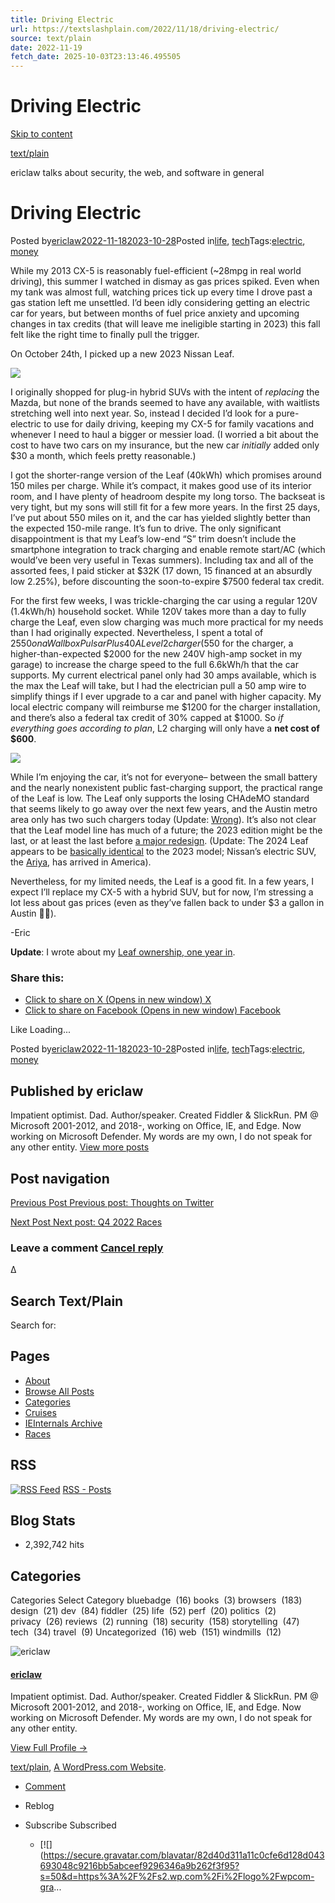 ```yaml
---
title: Driving Electric
url: https://textslashplain.com/2022/11/18/driving-electric/
source: text/plain
date: 2022-11-19
fetch_date: 2025-10-03T23:13:46.495505
---
```


# Driving Electric

[Skip to content](#content)

[text/plain](https://textslashplain.com/)

ericlaw talks about security, the web, and software in general

# Driving Electric

Posted by[ericlaw](https://textslashplain.com/author/ericlaw1979/)[2022-11-182023-10-28](https://textslashplain.com/2022/11/18/driving-electric/)Posted in[life](https://textslashplain.com/category/life/), [tech](https://textslashplain.com/category/tech/)Tags:[electric](https://textslashplain.com/tag/electric/), [money](https://textslashplain.com/tag/money/)

While my 2013 CX-5 is reasonably fuel-efficient (~28mpg in real world driving), this summer I watched in dismay as gas prices spiked. Even when my tank was almost full, watching prices tick up every time I drove past a gas station left me unsettled. I’d been idly considering getting an electric car for years, but between months of fuel price anxiety and upcoming changes in tax credits (that will leave me ineligible starting in 2023) this fall felt like the right time to finally pull the trigger.

On October 24th, I picked up a new 2023 Nissan Leaf.

[![](https://textslashplain.com/wp-content/uploads/2022/11/pxl_20221024_183130234.jpg?w=1024)](https://textslashplain.com/wp-content/uploads/2022/11/pxl_20221024_183130234.jpg)

I originally shopped for plug-in hybrid SUVs with the intent of *replacing* the Mazda, but none of the brands seemed to have any available, with waitlists stretching well into next year. So, instead I decided I’d look for a pure-electric to use for daily driving, keeping my CX-5 for family vacations and whenever I need to haul a bigger or messier load. (I worried a bit about the cost to have two cars on my insurance, but the new car *initially* added only $30 a month, which feels pretty reasonable.)

I got the shorter-range version of the Leaf (40kWh) which promises around 150 miles per charge. While it’s compact, it makes good use of its interior room, and I have plenty of headroom despite my long torso. The backseat is very tight, but my sons will still fit for a few more years. In the first 25 days, I’ve put about 550 miles on it, and the car has yielded slightly better than the expected 150-mile range. It’s fun to drive. The only significant disappointment is that my Leaf’s low-end “S” trim doesn’t include the smartphone integration to track charging and enable remote start/AC (which would’ve been very useful in Texas summers). Including tax and all of the assorted fees, I paid sticker at $32K (17 down, 15 financed at an absurdly low 2.25%), before discounting the soon-to-expire $7500 federal tax credit.

For the first few weeks, I was trickle-charging the car using a regular 120V (1.4kWh/h) household socket. While 120V takes more than a day to fully charge the Leaf, even slow charging was much more practical for my needs than I had originally expected. Nevertheless, I spent a total of $2550 on a Wallbox Pulsar Plus 40A Level 2 charger ($550 for the charger, a higher-than-expected $2000 for the new 240V high-amp socket in my garage) to increase the charge speed to the full 6.6kWh/h that the car supports. My current electrical panel only had 30 amps available, which is the max the Leaf will take, but I had the electrician pull a 50 amp wire to simplify things if I ever upgrade to a car and panel with higher capacity. My local electric company will reimburse me $1200 for the charger installation, and there’s also a federal tax credit of 30% capped at $1000. So *if everything goes according to plan*, L2 charging will only have a **net cost of $600**.

[![](https://textslashplain.com/wp-content/uploads/2022/11/image-27-edited.png)](https://textslashplain.com/wp-content/uploads/2022/11/image-27.png)

While I’m enjoying the car, it’s not for everyone– between the small battery and the nearly nonexistent public fast-charging support, the practical range of the Leaf is low. The Leaf only supports the losing CHAdeMO standard that seems likely to go away over the next few years, and the Austin metro area only has two such chargers today (Update: [Wrong](https://textslashplain.com/2023/10/24/driving-electric-one-year-in/)). It’s also not clear that the Leaf model line has much of a future; the 2023 edition might be the last, or at least the last before [a major redesign](https://www.autoblog.com/2022/11/17/nissan-leaf-nameplate-sticking-around-la-auto-show/). (Update: The 2024 Leaf appears to be [basically identical](https://electrek.co/2023/06/26/nissan-leaf-exists-2024-chademo/) to the 2023 model; Nissan’s electric SUV, the [Ariya](https://en.wikipedia.org/wiki/Nissan_Ariya), has arrived in America).

Nevertheless, for my limited needs, the Leaf is a good fit. In a few years, I expect I’ll replace my CX-5 with a hybrid SUV, but for now, I’m stressing a lot less about gas prices (even as they’ve fallen back to under $3 a gallon in Austin 🤷‍♂️).

-Eric

**Update**: I wrote about my [Leaf ownership, one year in](https://textslashplain.com/2023/10/24/driving-electric-one-year-in/).

### Share this:

* [Click to share on X (Opens in new window)
  X](https://textslashplain.com/2022/11/18/driving-electric/?share=twitter)
* [Click to share on Facebook (Opens in new window)
  Facebook](https://textslashplain.com/2022/11/18/driving-electric/?share=facebook)

Like Loading...

Posted by[ericlaw](https://textslashplain.com/author/ericlaw1979/)[2022-11-182023-10-28](https://textslashplain.com/2022/11/18/driving-electric/)Posted in[life](https://textslashplain.com/category/life/), [tech](https://textslashplain.com/category/tech/)Tags:[electric](https://textslashplain.com/tag/electric/), [money](https://textslashplain.com/tag/money/)

## Published by ericlaw

Impatient optimist. Dad. Author/speaker. Created Fiddler & SlickRun. PM @ Microsoft 2001-2012, and 2018-, working on Office, IE, and Edge. Now working on Microsoft Defender. My words are my own, I do not speak for any other entity. [View more posts](https://textslashplain.com/author/ericlaw1979/)

## Post navigation

[Previous Post Previous post:
Thoughts on Twitter](https://textslashplain.com/2022/11/17/thoughts-on-twitter/)

[Next Post Next post:
Q4 2022 Races](https://textslashplain.com/2022/11/27/q4-races/)

### Leave a comment [Cancel reply](/2022/11/18/driving-electric/#respond)

Δ

## Search Text/Plain

Search for:

## Pages

* [About](https://textslashplain.com/about/)
* [Browse All Posts](https://textslashplain.com/browse-all-posts/)
* [Categories](https://textslashplain.com/categories/)
* [Cruises](https://textslashplain.com/cruises/)
* [IEInternals Archive](https://textslashplain.com/ieinternals-archive/)
* [Races](https://textslashplain.com/races/)

## RSS

[![RSS Feed](https://textslashplain.com/i/rss/orange-small.png)](https://textslashplain.com/feed/ "Subscribe to Posts") [RSS - Posts](https://textslashplain.com/feed/ "Subscribe to Posts")

## Blog Stats

* 2,392,742 hits

## Categories

Categories
Select Category
bluebadge  (16)
books  (3)
browsers  (183)
design  (21)
dev  (84)
fiddler  (25)
life  (52)
perf  (20)
politics  (2)
privacy  (26)
reviews  (2)
running  (18)
security  (158)
storytelling  (47)
tech  (34)
travel  (9)
Uncategorized  (16)
web  (151)
windmills  (12)

![ericlaw](https://2.gravatar.com/avatar/89c27d27b73dd3690b3dad59f3a539d1?s=320)

#### [ericlaw](https://gravatar.com/ericlaw1979)

Impatient optimist. Dad. Author/speaker. Created Fiddler & SlickRun. PM @ Microsoft 2001-2012, and 2018-, working on Office, IE, and Edge. Now working on Microsoft Defender. My words are my own, I do not speak for any other entity.

[View Full Profile →](https://gravatar.com/ericlaw1979)

[text/plain](https://textslashplain.com/),
[A WordPress.com Website](https://wordpress.com/?ref=footer_custom_acom).

* [Comment](https://textslashplain.com/2022/11/18/driving-electric/#respond)
* Reblog
* Subscribe
  Subscribed

  + [![](https://secure.gravatar.com/blavatar/82d40d311a11c0cfe6d128d043693048c9216bb5abceef9296346a9b262f3f95?s=50&d=https%3A%2F%2Fs2.wp.com%2Fi%2Flogo%2Fwpcom-gra...